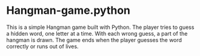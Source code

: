 # Hangman-game.python
This is a simple Hangman game built with Python. The player tries to guess a hidden word, one letter at a time. With each wrong guess, a part of the hangman is drawn. The game ends when the player guesses the word correctly or runs out of lives. 
